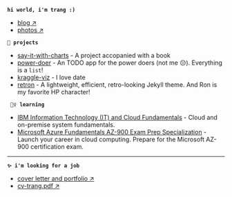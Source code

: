 **`hi world, i'm trang :)`**
  - [blog ↗]()
  - [photos ↗]()

**`🔨 projects`**
- [say-it-with-charts]() - A project accopanied with a book
- [power-doer]() - An TODO app for the  power doers (not me 😔). Everything is a `list`!
- [kraggle-viz]() - I love date
- [retron]() - A lightweight, efficient, retro-looking Jekyll theme. And Ron is my favorite HP character!

**` 🤷‍♀️ learning`**
- [IBM Information Technology (IT) and Cloud Fundamentals]() - Cloud and on-premise system fundamentals.
- [Microsoft Azure Fundamentals AZ-900 Exam Prep Specialization]() - Launch your career in cloud computing. Prepare for the Microsoft AZ-900 certification exam.

--- 

**`✨ i'm looking for a job`**
- [cover letter and portfolio ↗]()
- [cv-trang.pdf ↗]()


       
